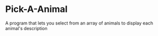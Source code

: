 # Pick-A-Animal
A program that lets you select from an array of animals to display each animal's description
